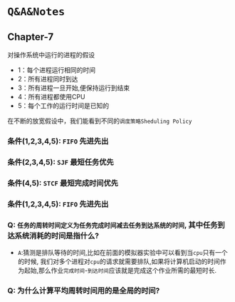 # ```Q&A&Notes```

## Chapter-7

对操作系统中运行的进程的假设

- 1：每个进程运行相同的时间
- 2：所有进程同时到达
- 3：所有进程一旦开始,便保持运行到结束
- 4：所有进程都使用CPU
- 5：每个工作的运行时间是已知的

在不断的放宽假设中，我们能看到不同的```调度策略Sheduling Policy```

### 条件(1,2,3,4,5): ```FIFO``` 先进先出

### 条件(2,3,4,5): ```SJF``` 最短任务优先

### 条件(4,5): ```STCF``` 最短完成时间优先

### 条件(1,2,3,4,5): ```FIFO``` 先进先出


### Q: ```任务的周转时间定义为任务完成时间减去任务到达系统的时间```, 其中任务到达系统消耗的时间是指什么?

- ```A```:猜测是排队等待的时间,比如在前面的模拟器实验中可以看到当```cpu```只有一个的时候, 我们对多个进程对```cpu```的请求就需要排队,如果将计算机启动的时间作为起始,那么作业```完成时间```-```到达时间```应该就是完成这个作业所需的最短时长.

### Q: 为什么计算平均周转时间用的是全局的时间?

